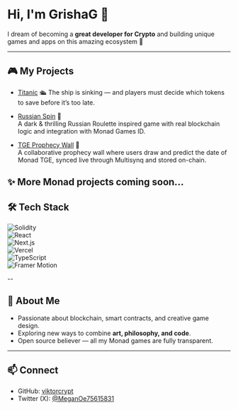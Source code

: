 # Hi, I'm GrishaG 👋  

I dream of becoming a **great developer for Crypto** and building unique games and apps on this amazing ecosystem 🚀  

---
## 🎮 My Projects

- [Titanic](https://crypto-titatic.vercel.app/) 🛳
  The ship is sinking — and players must decide which tokens to save before it’s too late.
  
- [Russian Spin](https://russian-spin.vercel.app/) 🎲  
  A dark & thrilling Russian Roulette inspired game with real blockchain logic and integration with Monad Games ID.  

- [TGE Prophecy Wall](https://tegemona.vercel.app/) 🧱  
  A collaborative prophecy wall where users draw and predict the date of Monad TGE, synced live through Multisynq and stored on-chain.  

✨ More Monad projects coming soon... 
---

## 🛠️ Tech Stack  
![Solidity](https://img.shields.io/badge/Solidity-363636?style=for-the-badge&logo=solidity&logoColor=white)  
![React](https://img.shields.io/badge/React-20232A?style=for-the-badge&logo=react&logoColor=61DAFB)  
![Next.js](https://img.shields.io/badge/Next.js-000000?style=for-the-badge&logo=nextdotjs&logoColor=white)  
![Vercel](https://img.shields.io/badge/Vercel-000000?style=for-the-badge&logo=vercel&logoColor=white)  
![TypeScript](https://img.shields.io/badge/TypeScript-3178C6?style=for-the-badge&logo=typescript&logoColor=white)  
![Framer Motion](https://img.shields.io/badge/Framer_Motion-EF4D7A?style=for-the-badge&logo=framer&logoColor=white)  

--

## 🌌 About Me
- Passionate about blockchain, smart contracts, and creative game design.  
- Exploring new ways to combine **art, philosophy, and code**.  
- Open source believer — all my Monad games are fully transparent.  

---

## 📫 Connect
- GitHub: [viktorcrypt](https://github.com/viktorcrypt)  
- Twitter (X): [@MeganOe75615831](https://x.com/MeganOe75615831)  


<!--
**viktorcrypt/viktorcrypt** is a ✨ _special_ ✨ repository because its `README.md` (this file) appears on your GitHub profile.

Here are some ideas to get you started:

- 🔭 I’m currently working on ...
- 🌱 I’m currently learning ...
- 👯 I’m looking to collaborate on ...
- 🤔 I’m looking for help with ...
- 💬 Ask me about ...
- 📫 How to reach me: ...
- 😄 Pronouns: ...
- ⚡ Fun fact: ...
-->
